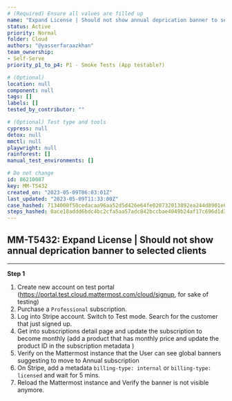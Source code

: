 ```yaml
---
# (Required) Ensure all values are filled up
name: "Expand License | Should not show annual deprication banner to selected clients"
status: Active
priority: Normal
folder: Cloud
authors: "@yasserfaraazkhan"
team_ownership: 
- Self-Serve
priority_p1_to_p4: P1 - Smoke Tests (App testable?)

# (Optional)
location: null
component: null
tags: []
labels: []
tested_by_contributor: ""

# (Optional) Test type and tools
cypress: null
detox: null
mmctl: null
playwright: null
rainforest: []
manual_test_environments: []

# Do not change
id: 86210087
key: MM-T5432
created_on: "2023-05-09T06:03:01Z"
last_updated: "2023-05-09T11:33:00Z"
case_hashed: 7134000f50cedacaa96aa52d5d426e64fe020732013892ea244d8901e6355ad9d7afe0d96d3928979b6f4a0d11355ad0
steps_hashed: 0ace18addd6bdc4bc2cfa5aa57adc842bccbae4049b24af17c696d1d3fca9ec2e33bdba5ca0d23ca8d72362705cba073
---
```


<!-- (Auto-generated) Based on frontmatter's "key" and "name" -->

## MM-T5432: Expand License | Should not show annual deprication banner to selected clients

---

**Step 1**

1. Create new account on test portal (<https://portal.test.cloud.mattermost.com/cloud/signup>, for sake of testing)
2. Purchase a `Professional` subscription.
3. Log into Stripe account. Switch to Test mode. Search for the customer that just signed up.
4. Get into subscriptions detail page and update the subscription to become monthly (add a product that has monthly price and update the product ID in the subscription metadata )
5. Verify on the Mattermost instance that the User can see global banners suggesting to move to Annual subscription
6. On Stripe, add a metadata `billing-type: internal` or `billing-type: licensed` and wait for 5 mins.
7. Reload the Mattermost instance and Verify the banner is not visible anymore.

